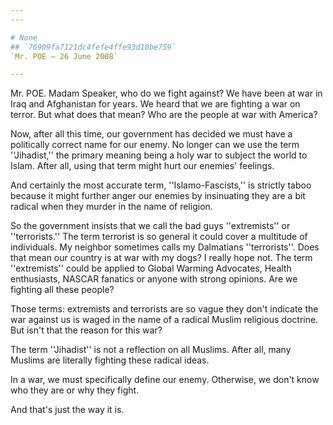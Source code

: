 ```yaml
---
---

# None
## `76909fa7121dc4fefe4ffe93d10be759`
`Mr. POE — 26 June 2008`

---
```



Mr. POE. Madam Speaker, who do we fight against? We have been at war 
in Iraq and Afghanistan for years. We heard that we are fighting a war 
on terror. But what does that mean? Who are the people at war with 
America?

 Now, after all this time, our government has decided we must have a 
politically correct name for our enemy. No longer can we use the term 
''Jihadist,'' the primary meaning being a holy war to subject the world 
to Islam. After all, using that term might hurt our enemies' feelings.

 And certainly the most accurate term, ''Islamo-Fascists,'' is 
strictly taboo because it might further anger our enemies by 
insinuating they are a bit radical when they murder in the name of 
religion.

 So the government insists that we call the bad guys ''extremists'' 
or ''terrorists.'' The term terrorist is so general it could cover a 
multitude of individuals. My neighbor sometimes calls my Dalmatians 
''terrorists''. Does that mean our country is at war with my dogs? I 
really hope not. The term ''extremists'' could be applied to Global 
Warming Advocates, Health enthusiasts, NASCAR fanatics or anyone with 
strong opinions. Are we fighting all these people?

 Those terms: extremists and terrorists are so vague they don't 
indicate the war against us is waged in the name of a radical Muslim 
religious doctrine. But isn't that the reason for this war?

 The term ''Jihadist'' is not a reflection on all Muslims. After all, 
many Muslims are literally fighting these radical ideas.

 In a war, we must specifically define our enemy. Otherwise, we don't 
know who they are or why they fight.

 And that's just the way it is.
